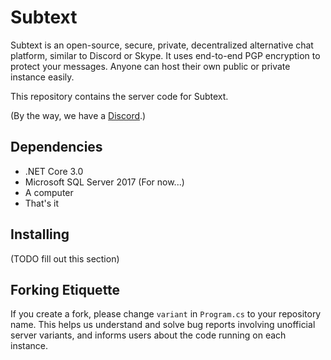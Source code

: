# Subtext
Subtext is an open-source, secure, private, decentralized alternative chat platform, similar to Discord or Skype. It uses end-to-end PGP encryption to protect your messages. Anyone can host their own public or private instance easily.

This repository contains the server code for Subtext.

(By the way, we have a [Discord](https://discord.gg/dt5bfHB).)

## Dependencies
- .NET Core 3.0
- Microsoft SQL Server 2017 (For now...)
- A computer
- That's it

## Installing
(TODO fill out this section)

## Forking Etiquette
If you create a fork, please change `variant` in `Program.cs` to your repository name. This helps us understand and solve bug reports involving unofficial server variants, and informs users about the code running on each instance.